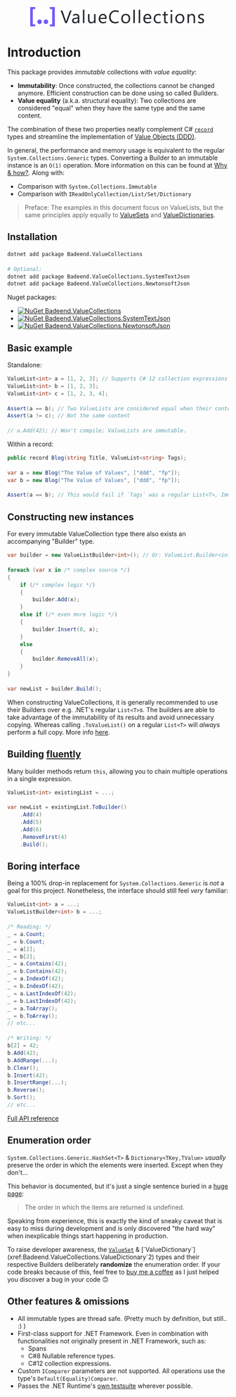 <p align="center">
  <img src="./images/logo.png" alt="ValueCollections" width="400"/>
</p>

# Introduction

This package provides _immutable_ collections with _value equality_:
- **Immutability**: Once constructed, the collections cannot be changed anymore. Efficient construction can be done using so called Builders.
- **Value equality** (a.k.a. structural equality): Two collections are considered "equal" when they have the same type and the same content.

The combination of these two properties neatly complement C# [`record`](https://learn.microsoft.com/en-us/dotnet/csharp/language-reference/builtin-types/record) types and streamline the implementation of [Value Objects (DDD)](https://en.wikipedia.org/wiki/Value_object).

In general, the performance and memory usage is equivalent to the regular `System.Collections.Generic` types. Converting a Builder to an immutable instance is an `O(1)` operation. More information on this can be found at [Why & how?](./rationale.md). Along with:
- Comparison with `System.Collections.Immutable`
- Comparison with `IReadOnlyCollection/List/Set/Dictionary`

> Preface: The examples in this document focus on ValueLists, but the same principles apply equally to [ValueSets](https://badeend.github.io/ValueCollections/api/Badeend.ValueCollections.ValueSet-1.html) and [ValueDictionaries](https://badeend.github.io/ValueCollections/api/Badeend.ValueCollections.ValueDictionary-2.html).

## Installation

```sh
dotnet add package Badeend.ValueCollections

# Optional:
dotnet add package Badeend.ValueCollections.SystemTextJson
dotnet add package Badeend.ValueCollections.NewtonsoftJson
```

Nuget packages:
- [![NuGet Badeend.ValueCollections](https://img.shields.io/nuget/v/Badeend.ValueCollections?label=Badeend.ValueCollections)](https://www.nuget.org/packages/Badeend.ValueCollections)
- [![NuGet Badeend.ValueCollections.SystemTextJson](https://img.shields.io/nuget/v/Badeend.ValueCollections.SystemTextJson?label=Badeend.ValueCollections.SystemTextJson)](https://www.nuget.org/packages/Badeend.ValueCollections.SystemTextJson)
- [![NuGet Badeend.ValueCollections.NewtonsoftJson](https://img.shields.io/nuget/v/Badeend.ValueCollections.NewtonsoftJson?label=Badeend.ValueCollections.NewtonsoftJson)](https://www.nuget.org/packages/Badeend.ValueCollections.NewtonsoftJson)

## Basic example

Standalone:

```cs
ValueList<int> a = [1, 2, 3]; // Supports C# 12 collection expressions (even on .NET Framework)
ValueList<int> b = [1, 2, 3];
ValueList<int> c = [1, 2, 3, 4];

Assert(a == b); // Two ValueLists are considered equal when their contents are the same.
Assert(a != c); // Not the same content

// a.Add(42); // Won't compile; ValueLists are immutable.
```

Within a record:

```cs
public record Blog(string Title, ValueList<string> Tags);

var a = new Blog("The Value of Values", ["ddd", "fp"]);
var b = new Blog("The Value of Values", ["ddd", "fp"]);

Assert(a == b); // This would fail if `Tags` was a regular List<T>, ImmutableList<T> or IReadOnlyList<T>.
```

## Constructing new instances

For every immutable ValueCollection type there also exists an accompanying "Builder" type.
```cs
var builder = new ValueListBuilder<int>(); // Or: ValueList.Builder<int>()

foreach (var x in /* complex source */)
{
    if (/* complex logic */)
    {
        builder.Add(x);
    }
    else if (/* even more logic */)
    {
        builder.Insert(0, x);
    }
    else
    {
        builder.RemoveAll(x);
    }
}

var newList = builder.Build();
```

When constructing ValueCollections, it is generally recommended to use their Builders over e.g. .NET's regular `List<T>`s. The builders are able to take advantage of the immutability of its results and avoid unnecessary copying. Whereas calling `.ToValueList()` on a regular `List<T>` will _always_ perform a full copy. More info [here](./rationale.md).

## Building [fluently](https://en.wikipedia.org/wiki/Fluent_interface)

Many builder methods return `this`, allowing you to chain multiple operations in a single expression.

```cs
ValueList<int> existingList = ...;

var newList = existingList.ToBuilder()
    .Add(4)
    .Add(5)
    .Add(6)
    .RemoveFirst(4)
    .Build();
```

## Boring interface

Being a 100% drop-in replacement for `System.Collections.Generic` is _not_ a goal for this project. Nonetheless, the interface should still feel _very_ familiar:

```cs
ValueList<int> a = ...;
ValueListBuilder<int> b = ...;

/* Reading: */
_ = a.Count;
_ = b.Count;
_ = a[2];
_ = b[2];
_ = a.Contains(42);
_ = b.Contains(42);
_ = a.IndexOf(42);
_ = b.IndexOf(42);
_ = a.LastIndexOf(42);
_ = b.LastIndexOf(42);
_ = a.ToArray();
_ = b.ToArray();
// etc...

/* Writing: */
b[2] = 42;
b.Add(42);
b.AddRange(...);
b.Clear();
b.Insert(42);
b.InsertRange(...);
b.Reverse();
b.Sort();
// etc...
```

[Full API reference](https://badeend.github.io/ValueCollections/api/Badeend.ValueCollections.html)

## Enumeration order

`System.Collections.Generic.HashSet<T>` & `Dictionary<TKey,TValue>` _usually_ preserve the order in which the elements were inserted. Except when they don't...

This behavior is documented, but it's just a single sentence buried in a [huge page](https://learn.microsoft.com/en-us/dotnet/api/system.collections.generic.dictionary-2):

> The order in which the items are returned is undefined.

Speaking from experience, this is exactly the kind of sneaky caveat that is easy to miss during development and is only discovered "the hard way" when inexplicable things start happening in production.

To raise developer awareness, the [`ValueSet`](xref:Badeend.ValueCollections.ValueSet`1) & [`ValueDictionary`](xref:Badeend.ValueCollections.ValueDictionary`2) types and their respective Builders deliberately **randomize** the enumeration order. If your code breaks because of this, feel free to [buy me a coffee](https://github.com/sponsors/badeend) as I just helped you discover a bug in your code :upside_down_face:

## Other features & omissions

- All immutable types are thread safe. (Pretty much by definition, but still.. :) )
- First-class support for .NET Framework. Even in combination with functionalities not originally present in .NET Framework, such as:
    - Spans
    - C#8 Nullable reference types.
    - C#12 collection expressions.
- Custom `IComparer` parameters are not supported. All operations use the type's `Default(Equality)Comparer`.
- Passes the .NET Runtime's [own testsuite](https://github.com/badeend/ValueCollections/tree/main/Badeend.ValueCollections.Tests/Reference) wherever possible.
